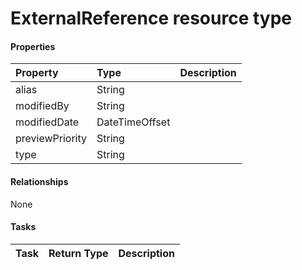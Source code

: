 # ExternalReference resource type



#### Properties
| Property	   | Type	|Description|
|:---------------|:--------|:----------|
|alias|String||
|modifiedBy|String||
|modifiedDate|DateTimeOffset||
|previewPriority|String||
|type|String||

#### Relationships
None


#### Tasks

| Task		   | Return Type	|Description|
|:---------------|:--------|:----------|
